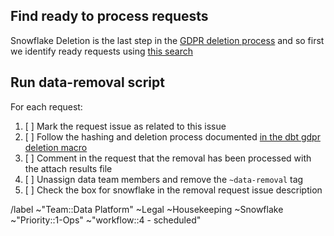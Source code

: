 ## Find ready to process requests
Snowflake Deletion is the last step in the [GDPR deletion process](https://gitlab.com/gitlab-com/gdpr-request/-/blob/master/.gitlab/issue_templates/deletion_meta_issue.md) and so first we identify ready requests using [this search](https://gitlab.com/gitlab-com/gdpr-request/-/issues?scope=all&utf8=%E2%9C%93&state=opened&label_name[]=data-removal&not[label_name][]=GitLab-removal)

## Run data-removal script

For each request:
1. [ ] Mark the request issue as related to this issue
1. [ ] Follow the hashing and deletion process documented [in the dbt gdpr deletion macro](https://dbt.gitlabdata.com/#!/macro/macro.gitlab_snowflake.gdpr_delete)
1. [ ] Comment in the request that the removal has been processed with the attach results file
1. [ ] Unassign data team members and remove the `~data-removal` tag
1. [ ] Check the box for snowflake in the removal request issue description


/label ~"Team::Data Platform" ~Legal ~Housekeeping ~Snowflake ~"Priority::1-Ops" ~"workflow::4 - scheduled" 

